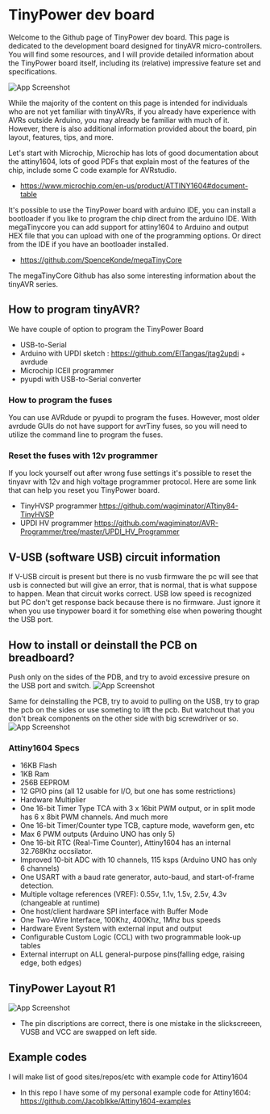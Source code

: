 
# TinyPower dev board

Welcome to the Github page of TinyPower dev board. This page is dedicated to the development board designed for tinyAVR micro-controllers. You will find some resources, and I will provide detailed information about the TinyPower board itself, including its (relative) impressive feature set and specifications. 

![App Screenshot](https://i.postimg.cc/XYgpMDkg/full-populated-v1b-small.jpg)

While the majority of the content on this page is intended for individuals who are not yet familiar with tinyAVRs, if you already have experience with AVRs outside Arduino, you may already be familiar with much of it. However, there is also additional information provided about the board, pin layout, features, tips, and more.

Let's start with Microchip, Microchip has lots of good documentation about the attiny1604, lots of good PDFs that explain most of the features of the chip, include some C code example for AVRstudio. 

- https://www.microchip.com/en-us/product/ATTINY1604#document-table 

It's possible to use the TinyPower board with arduino IDE, you can install a bootloader if you like to program the chip direct from the arduino IDE. 
With megaTinycore you can add support for attiny1604 to Arduino and output HEX file that you can upload with one of the programming options. Or direct from the IDE if you have an bootloader installed. 

- https://github.com/SpenceKonde/megaTinyCore

The megaTinyCore Github has also some interesting information about the tinyAVR series. 

## How to program tinyAVR?
We have couple of option to program the TinyPower Board
- USB-to-Serial
- Arduino with UPDI sketch : https://github.com/ElTangas/jtag2updi + avrdude
- Microchip ICEII programmer
- pyupdi with USB-to-Serial converter


### How to program the fuses 
You can use AVRdude or pyupdi to program the fuses. However, most older avrdude GUIs do not have support for avrTiny fuses, so you will need to utilize the command line to program the fuses.

### Reset the fuses with 12v programmer
If you lock yourself out after wrong fuse settings it's possible to reset the tinyavr with 12v and high voltage programmer protocol. 
Here are some link that can help you reset you TinyPower board. 

- TinyHVSP programmer https://github.com/wagiminator/ATtiny84-TinyHVSP
- UPDI HV programmer https://github.com/wagiminator/AVR-Programmer/tree/master/UPDI_HV_Programmer

## V-USB (software USB) circuit information

If V-USB circuit is present but there is no vusb firmware the pc will see that usb is connected but will give an error, that is normal, that is what suppose to happen. Mean that circuit works correct. USB low speed is recognized but PC don't get response back because there is no firmware. Just ignore it when you use tinypower board it for something else when powering thought the USB port.

## How to install or deinstall the PCB on breadboard?
Push only on the sides of the PDB, and try to avoid excessive presure on the USB port and switch.
![App Screenshot](https://i.postimg.cc/4xxDdtCX/push-pcb-in1.jpg)

Same for deinstalling the PCB, try to avoid to pulling on the USB, try to grap the pcb on the sides or use someting to lift the pcb. 
But watchout that you don't break components on the other side with big screwdriver or so. 
![App Screenshot](https://i.postimg.cc/W1YQJ3jg/pull-pcb-out1.jpg)


### Attiny1604 Specs
- 16KB Flash
- 1KB Ram
- 256B EEPROM
- 12 GPIO pins (all 12 usable for I/O, but one has some restrictions)
- Hardware Multiplier
- One 16-bit Timer Type TCA with 3 x 16bit PWM output, or in split mode has 6 x 8bit PWM channels. And much more
- One 16-bit Timer/Counter type TCB, capture mode, waveform gen, etc
- Max 6 PWM outputs (Arduino UNO has only 5)
- One 16-bit RTC (Real-Time Counter), Attiny1604 has an internal 32.768Khz occsilator.
- Improved 10-bit ADC with 10 channels, 115 ksps (Arduino UNO has only 6 channels)
- One USART with a baud rate generator, auto-baud, and start-of-frame detection.
- Multiple voltage references (VREF): 0.55v, 1.1v, 1.5v, 2.5v, 4.3v (changeable at runtime)
- One host/client hardware SPI interface with Buffer Mode
- One Two-Wire Interface, 100Khz, 400Khz, 1Mhz bus speeds
- Hardware Event System with external input and output
- Configurable Custom Logic (CCL) with two programmable look-up tables
- External interrupt on ALL general-purpose pins(falling edge, raising edge, both edges)

## TinyPower Layout R1
![App Screenshot](https://i.postimg.cc/k58bzTJ4/Pin-layout-tinypower-v1-b.jpg)
- The pin discriptions are correct, there is one mistake in the slickscreeen, VUSB and VCC are swapped on left side. 

## Example codes
I will make list of good sites/repos/etc with example code for Attiny1604

- In this repo I have some of my personal example code for Attiny1604: https://github.com/JacobIkke/Attiny1604-examples



